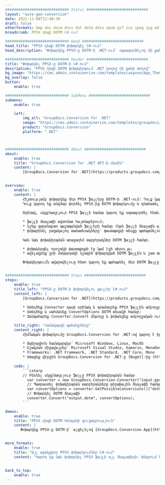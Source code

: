 ```yaml
---
############################# Static ############################
layout: "auto-gen-conversion"
date: 2022-11-08T12:40:39
draft: false
otherformats: bmp doc docm docx dot dotm dotx epub gif ico jpeg jpg md odt ott pdf png psd rtf tex tif tiff txt xps
breadcrumb: PPSX դեպի DOTM C#-ում

############################# Head ############################
head_title: "PPSX դեպի DOTM փոխարկիչ C#-ում"
head_description: "Փոխարկեք PPSX-ը DOTM-ի .NET-ում՝ օգտագործելով մի քանի տող կոդ: Օգտագործեք GroupDocs Document Conversion API-ը՝ ավելի քան 160 ֆայլի ձևաչափ փոխարկելու համար:"

############################# Header ############################
title: "Փոխարկել PPSX-ը DOTM-ի C#-ում"
description: "PPSX դեպի DOTM փոխակերպում .NET կոդով մի քանի տողով"
bg_image: "https://cms.admin.containerize.com/templates/aspose/App_Themes/V3/images/bg/header1.png"
bg_overlay: false
button:
    enable: true

############################# SubMenu ############################
submenu:
    enable: true

    left:
        img_alt: "GroupDocs.Conversion for .NET"
        image: "https://cms.admin.containerize.com/templates/groupdocs/images/product-logos/90x90-noborder/groupdocs-conversion-net.png"
        product: "GroupDocs.Conversion"
        platform: ".NET"



############################# About ############################
about:
    enable: true
    title: "GroupDocs.Conversion for .NET API-ի մասին"
    content: |
        [GroupDocs.Conversion for .NET](https://products.groupdocs.com/conversion/net/) կարող է օգտագործվել Microsoft Word, Excel, PowerPoint, PDF, Visio և այլ ձևաչափեր փոխարկելու համար: GroupDocs.Conversion-ը ինքնուրույն API է, որը հարմար է back-end և ներքին համակարգերի համար, որտեղ պահանջվում է բարձր կատարողականություն: Այն կախված չէ որևէ ծրագրաշարից, ինչպիսիք են Microsoft-ը կամ Open Office-ը:
    

overview:
    enable: true
    content: |
        Հեշտությամբ փոխարկեք ձեր PPSX ֆայլերը DOTM-ի .NET-ում: Դուք կարող եք օգտագործել ընդամենը մի քանի C# կոդային տող ձեր ընտրած ցանկացած հարթակում, օրինակ՝ Windows, Linux, macOS:
        Դուք կարող եք անվճար փորձել PPSX-ից DOTM փոխարկումը և գնահատել փոխակերպման արդյունքների որակը: Ֆայլերի փոխակերպման պարզ սցենարների հետ մեկտեղ կարող եք փորձել ավելի առաջադեմ տարբերակներ՝ սկզբնաղբյուր PPSX ֆայլը բեռնելու և ելքային DOTM արդյունքը պահպանելու համար: 
        
        Օրինակ, սկզբնաղբյուր PPSX ֆայլի համար կարող եք օգտագործել հետևյալ բեռնման տարբերակները.

        * ֆայլի ձևաչափի ավտոմատ հայտնաբերում;
        * նշեք գաղտնաբառ պաշտպանված ֆայլերի համար (եթե ֆայլի ձևաչափն այն աջակցում է);
        * փոխարինել բացակայող տառատեսակները՝ փաստաթղթի տեսքը պահպանելու համար.
        
        Կան նաև փոխակերպման առաջադեմ տարբերակներ DOTM ֆայլի համար.

        * փոխակերպել որոշակի փաստաթղթի էջ կամ էջի տիրույթ;
        * ավելացրեք ջրի մակարդակի նշագիծ փոխարկված DOTM ֆայլին և շատ ավելին.

        Փոխակերպումն ավարտվելուց հետո կարող եք պահպանել ձեր DOTM ֆայլը տեղական ֆայլի ճանապարհին կամ որևէ երրորդ կողմի պահեստում, ինչպիսիք են FTP-ը, Amazon S3-ը, Google Drive-ը, Dropbox-ը և այլն: Խնդրում ենք նկատի ունենալ, որ PPSX-ը փոխարկեք {{-ի: TO}} տեղադրած որևէ լրացուցիչ ծրագրաշարի կարիք չկա, ինչպիսիք են MS Office, Open Office, Adobe Acrobat Reader և այլն:


############################# Steps ############################
steps:
    enable: true
    title_left: "PPSX-ը DOTM-ի փոխարկելու քայլեր C#-ում"
    content_left: |
        [GroupDocs.Conversion for .NET](https://products.groupdocs.com/conversion/net/) ծրագրավորողների համար հեշտացնում է PPSX ֆայլը DOTM-ի փոխակերպել մի քանի տող կոդով:
        
        * Ստեղծեք Converter դասի օրինակ և տրամադրեք PPSX ֆայլին ամբողջական ուղին
        * Ստեղծեք և սահմանեք ConvertOptions DOTM տեսակի համար:
        * Զանգահարեք Converter.Convert մեթոդը և փոխանցեք ամբողջական ուղին և ձևաչափը (DOTM) որպես պարամետր:

    title_right: "Համակարգի պահանջները"
    content_right: |
        Հիմնական փոխարկումը GroupDocs.Conversion for .NET-ով կարող է իրականացվել ընդամենը մի քանի պարզ քայլով: Մեր API-ները աջակցվում են բոլոր հիմնական հարթակներում և օպերացիոն համակարգերում: Նախքան ստորև նշված կոդը գործարկելը, համոզվեք, որ ձեր համակարգում տեղադրված են հետևյալ նախադրյալները.

        * Օպերացիոն համակարգեր՝ Microsoft Windows, Linux, MacOS
        * Մշակման միջավայրեր՝ Microsoft Visual Studio, Xamarin, MonoDevelop
        * Frameworks: .NET Framework, .NET Standard, .NET Core, Mono
        * Ստացեք վերջին GroupDocs.Conversion for .NET-ը [Nuget]-ից (https://www.nuget.org/packages/groupdocs.conversion)
         
    code: |
        ```csharp    
        // Բեռնել սկզբնաղբյուր ֆայլը PPSX փոխակերպման համար
          var converter = new GroupDocs.Conversion.Converter("input.ppsx");
          // Պատրաստել փոխակերպման տարբերակները թիրախային ձևաչափի համար DOTM
          var convertOptions = converter.GetPossibleConversions()["dotm"].ConvertOptions;
          // Փոխարկել DOTM ձևաչափի
          converter.Convert("output.dotm", convertOptions);
        ```

demos:
    enable: true
    title: "PPSX դեպի DOTM Կենդանի ցուցադրություն"
    content: |
       Փոխարկեք PPSX-ը DOTM-ի՝ այցելելով [GroupDocs.Conversion App](https://products.groupdocs.app/conversion/family) կայքը: Առցանց ցուցադրությունն ունի հետևյալ առավելությունները
          

more_formats:
    enable: true
    title: "Այլ աջակցվող PPSX փոխարկումներ C#-ում"
    content: "Կարող եք նաև փոխարկել PPSX ֆայլի այլ ձևաչափերի: Խնդրում ենք տեսնել ստորև ներկայացված ցուցակը:"
       
       
back_to_top:
    enable: true
---
```

